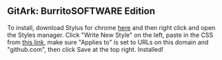 GitArk: BurritoSOFTWARE Edition
----
To install, download Stylus for chrome [here](https://chrome.google.com/webstore/detail/stylus/clngdbkpkpeebahjckkjfobafhncgmne?hl=en) and then right click and open the Styles manager. Click "Write New Style" on the left, paste in the CSS from [this link](https://github.com/burritosoftware/gitark/tree/master/src/0.0.9), make sure "Applies to" is set to URLs on this domain and "github.com", then click Save at the top right. Installed!
